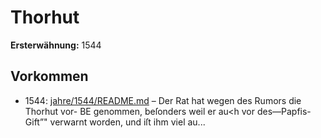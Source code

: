 # Thorhut

**Ersterwähnung:** 1544

## Vorkommen
- 1544: [jahre/1544/README.md](../jahre/1544/README.md) – Der Rat hat wegen des Rumors die Thorhut vor- BE
genommen, beſonders weil er au<h vor des—Papfis-Gift”"
verwarnt worden, und iſt ihm viel au...
